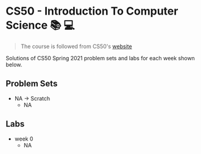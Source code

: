 # CS50 - Introduction To Computer Science 📚 💻

>The course is followed from CS50's [website](https://cs50.harvard.edu/x/2021/)

Solutions of CS50 Spring 2021 problem sets and labs for each week shown below.

## Problem Sets

- NA -> Scratch
  - NA

## Labs

- week 0
  - NA
